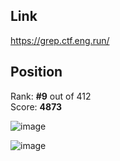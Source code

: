 ## Link

https://grep.ctf.eng.run/

## Position

Rank: **#9** out of 412 <br>
Score: **4873**

![image](https://user-images.githubusercontent.com/96875426/229497949-bac8c673-063b-4c96-82d4-e0d5b91c6722.png)

![image](https://user-images.githubusercontent.com/96875426/229498280-e37c6c35-eb29-4b11-8cf7-de74920cb1da.png)
